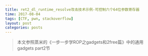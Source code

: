 ```yaml
---
title: ret2_dl_runtime_resolve攻击技术示例-可控制六个64位参数寄存器
time: 2017-08-04
tags: [CTF, pwn, stackoverflow]
layout: post
categories: posts
---
```


> 本文参照蒸米的《一步一步学ROP之gadgets和2free篇》中的通用gadgets part2节
